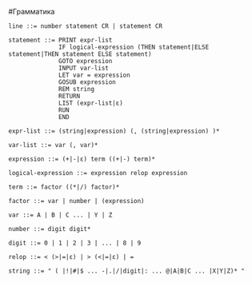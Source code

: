 ﻿#Грамматика

    line ::= number statement CR | statement CR
 
    statement ::= PRINT expr-list
                  IF logical-expression (THEN statement|ELSE statement|THEN statement ELSE statement)
                  GOTO expression
                  INPUT var-list
                  LET var = expression
                  GOSUB expression
                  REM string
                  RETURN
                  LIST (expr-list|ε)
                  RUN
                  END
 
    expr-list ::= (string|expression) (, (string|expression) )*
 
    var-list ::= var (, var)*
 
    expression ::= (+|-|ε) term ((+|-) term)*
    
    logical-expression ::= expression relop expression
 
    term ::= factor ((*|/) factor)*
 
    factor ::= var | number | (expression)
 
    var ::= A | B | C ... | Y | Z
 
    number ::= digit digit*
 
    digit ::= 0 | 1 | 2 | 3 | ... | 8 | 9
 
    relop ::= < (>|=|ε) | > (<|=|ε) | =

    string ::= " ( |!|#|$ ... -|.|/|digit|: ... @|A|B|C ... |X|Y|Z)* "